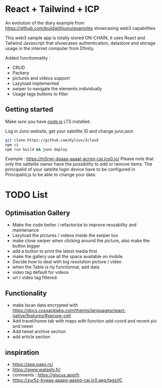 # React + Tailwind + ICP

An evolution of the diary example from https://github.com/buildwithjuno/examples showcasing web3 capabilities

This web3 sample app is totally stored ON-CHAIN, it uses React and Tailwind Javascript that showcases authentication, datastore and storage usage in the internet computer from Dfinity.

Added functionnality :
- CRUD
- Packery
- pictures and videos support
- Lazyload implemented
- swiper to navigate the elements individually
- Usage tags buttons to filter


## Getting started

Make sure you have [node.js](https://nodejs.org) LTS installed.

Log in Juno website, get your satellite ID and change juno.json

```bash
git clone https://github.com/Kyliux/Icloud
npm ci
npm run build && juno deploy 

```

Example : https://m5rwi-daaaa-aaaal-acrpq-cai.icp0.io/ Please note that only the sattelite owner have the possibility to add or remove items. The principalid of your satelite login device have to be configured in Principalid.js to be able to change your data.

# TODO List

## Optimisation Gallery

- Make the code better / refactorize to improve reusability and maintenance
- Lazyload the pictures / videos inside the swiper too
- make close swiper when clicking around the picture, also make the button bigger
- add a button to print the latest media first
- make the gallery use all the space available on mobile
- Decide how to deal with big resolution picture / video 
- when the Table is rly functionnal, add data
- video tag default for videos
- url / video tag filtered.


## Functionality

- make Iscan data encrypted with https://docs.cossacklabs.com/themis/languages/react-native/features/#secure-cell
- Add travel/home tab with maps  with function add coord and recent pic and tweet
- Add tweet archive section
- add article section

## inspiration

- https://app.papy.rs/
- https://www.watashi.fr/
- comments : https://giscus.app/fr
- https://zur5z-byaaa-aaaag-aaxeq-cai.ic0.app/tags/IC
